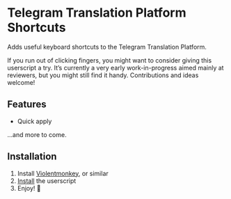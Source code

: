 # Telegram Translation Platform Shortcuts

Adds useful keyboard shortcuts to the Telegram Translation Platform.

If you run out of clicking fingers, you might want to consider giving this userscript a try. It’s currently a very early work-in-progress aimed mainly at reviewers, but you might still find it handy. Contributions and ideas welcome!

## Features

* Quick apply

…and more to come.

## Installation

1. Install [Violentmonkey](https://violentmonkey.github.io/get-it/), or similar
2. [Install](https://github.com/jurf/telegram-translation-shortcuts/raw/master/telegram-translation-shortcuts.user.js) the userscript
3. Enjoy! :slightly_smiling_face:
